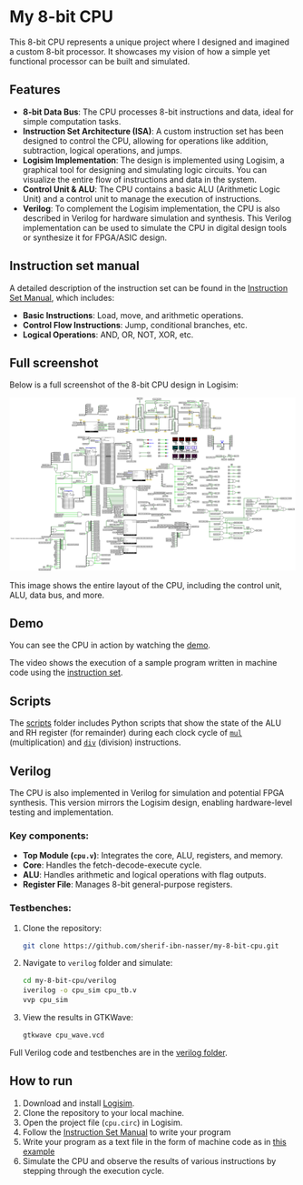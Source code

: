 # My 8-bit CPU

This 8-bit CPU represents a unique project where I designed and imagined a custom 8-bit processor. It showcases my vision of how a simple yet functional processor can be built and simulated.

## Features

-   **8-bit Data Bus**: The CPU processes 8-bit instructions and data, ideal for simple computation tasks.
-   **Instruction Set Architecture (ISA)**: A custom instruction set has been designed to control the CPU, allowing for operations like addition, subtraction, logical operations, and jumps.
-   **Logisim Implementation**: The design is implemented using Logisim, a graphical tool for designing and simulating logic circuits. You can visualize the entire flow of instructions and data in the system.
-   **Control Unit & ALU**: The CPU contains a basic ALU (Arithmetic Logic Unit) and a control unit to manage the execution of instructions.
-   **Verilog**: To complement the Logisim implementation, the CPU is also described in Verilog for hardware simulation and synthesis. This Verilog implementation can be used to simulate the CPU in digital design tools or synthesize it for FPGA/ASIC design.

## Instruction set manual

A detailed description of the instruction set can be found in the [Instruction Set Manual](https://github.com/sherif-ibn-nasser/my-8-bit-cpu/blob/main/My%208-bit%20CPU%20Instruction%20Set%20MANUAL.pdf), which includes:

-   **Basic Instructions**: Load, move, and arithmetic operations.
-   **Control Flow Instructions**: Jump, conditional branches, etc.
-   **Logical Operations**: AND, OR, NOT, XOR, etc.

## Full screenshot

Below is a full screenshot of the 8-bit CPU design in Logisim:

![Full screenshot](assets/full-screenshot.png)

This image shows the entire layout of the CPU, including the control unit, ALU, data bus, and more.

## Demo

You can see the CPU in action by watching the [demo](https://www.youtube.com/watch?v=4WbbHC1_2LM).

The video shows the execution of a sample program written in machine code using the [instruction set](https://github.com/sherif-ibn-nasser/my-8-bit-cpu/blob/main/My%208-bit%20CPU%20Instruction%20Set%20Manual.pdf).

## Scripts

The [scripts](scripts) folder includes Python scripts that show the state of the ALU and RH register (for remainder) during each clock cycle of [`mul`](scripts/mul.py) (multiplication) and [`div`](scripts/div.py) (division) instructions.

## Verilog

The CPU is also implemented in Verilog for simulation and potential FPGA synthesis. This version mirrors the Logisim design, enabling hardware-level testing and implementation.

### Key components:

-   **Top Module (`cpu.v`)**: Integrates the core, ALU, registers, and memory.
-   **Core**: Handles the fetch-decode-execute cycle.
-   **ALU**: Handles arithmetic and logical operations with flag outputs.
-   **Register File**: Manages 8-bit general-purpose registers.

### Testbenches:

1. Clone the repository:
    ```bash
    git clone https://github.com/sherif-ibn-nasser/my-8-bit-cpu.git
    ```
2. Navigate to `verilog` folder and simulate:
    ```bash
    cd my-8-bit-cpu/verilog
    iverilog -o cpu_sim cpu_tb.v
    vvp cpu_sim
    ```
3. View the results in GTKWave:
    ```bash
    gtkwave cpu_wave.vcd
    ```

Full Verilog code and testbenches are in the [verilog folder](https://github.com/sherif-ibn-nasser/my-8-bit-cpu/tree/main/verilog).

## How to run

1. Download and install [Logisim](https://github.com/logisim-evolution/logisim-evolution).
2. Clone the repository to your local machine.
3. Open the project file (`cpu.circ`) in Logisim.
4. Follow the [Instruction Set Manual](https://github.com/sherif-ibn-nasser/my-8-bit-cpu/blob/main/My%208-bit%20CPU%20Instruction%20Set%20Manual.pdf) to write your program
5. Write your program as a text file in the form of machine code as in [this example](https://github.com/sherif-ibn-nasser/my-8-bit-cpu/blob/main/example)
6. Simulate the CPU and observe the results of various instructions by stepping through the execution cycle.
